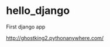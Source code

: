 # hello_django
First django app

<a href="http://ghostking2.pythonanywhere.com/"> http://ghostking2.pythonanywhere.com/ </a>
